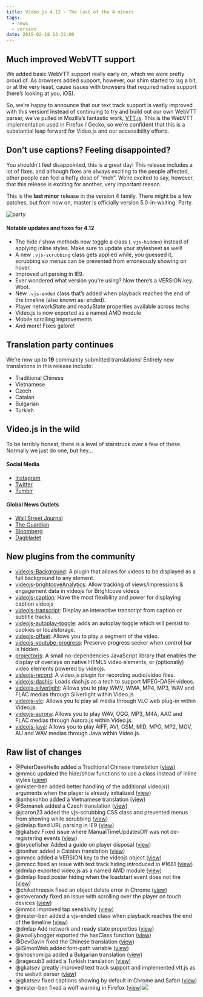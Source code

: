 ```yaml
---
title: Video.js 4.12 - The last of the 4 minors
tags:
  - news
  - version
date: 2015-02-18 13:32:00
---
```


## Much improved WebVTT support

We added basic WebVTT support really early on, which we were pretty proud of. As browsers added support, however, our shim started to lag a bit, or at the very least, cause issues with browsers that required native support (here’s looking at you, iOS).

So, we’re happy to announce that our text track support is vastly improved with this version! Instead of continuing to try and build out our own WebVTT parser, we’ve pulled in Mozilla’s fantastic work, [VTT.js](https://github.com/mozilla/vtt.js). This is the WebVTT implementation used in Firefox / Gecko, so we’re confident that this is a substantial leap forward for Video.js and our accessibility efforts.

## Don’t use captions? Feeling disappointed?

You shouldn’t feel disappointed, this is a great day! This release includes a lot of fixes, and although fixes are always exciting to the people affected, other people can feel a hefty dose of “meh”. We’re excited to say, however, that this release is exciting for another, very important reason.

This is the **last minor** release in the version 4 family. There might be a few patches, but from now on, master is officially version 5.0-in-waiting. Party.

![party](http://media.giphy.com/media/d89VuJ4GflFfO/giphy.gif)

#### Notable updates and fixes for 4.12

*   The hide / show methods now toggle a class (`.vjs-hidden`) instead of applying inline styles. Make sure to update your stylesheet as well!
*   A new `.vjs-scrubbing` class gets applied while, you guessed it, scrubbing so menus can be prevented from erroneously showing on hover.
*   Improved url parsing in IE9.
*   Ever wondered what version you’re using? Now there’s a VERSION key. Woot.
*   New `.vjs-ended` class that’s added when playback reaches the end of the timeline (also known as: ended).
*   Player networkState and readyState properties available across techs
*   Video.js is now exported as a named AMD module
*   Mobile scrolling improvements
*   And more! Fixes galore!

## Translation party continues

We’re now up to **19** community submitted translations! Entirely new translations in this release include:

*   Traditional Chinese
*   Vietnamese
*   Czech
*   Catalan
*   Bulgarian
*   Turkish

## Video.js in the wild

To be terribly honest, there is a level of starstruck over a few of these. Normally we just do one, but hey…

#### Social Media

*   [Instagram](http://instagram.com/p/aye9QFmB96)
*   [Twitter](https://twitter.com/ActuallyNPH/status/560049149836808192)
*   [Tumblr](http://sh1ps-testing.tumblr.com/post/111334784868/lorem-ipsum-and-stuff)

#### Global News Outlets

*   [Wall Street Journal](http://graphics.wsj.com/data-mining-of-emotions/)
*   [The Guardian](http://www.theguardian.com/film/video/2015/feb/17/whiplash-should-win-best-picture-oscars-2015-video)
*   [Bloomberg](http://www.bloomberg.com/news/videos/2015-02-13/a-harvard-mad-scientist-invented-ice-cream-that-has-skin)
*   [Dagbladet](http://www.dbtv.no/3827291177001#Dette_har_statsbudsjettet_%C3%A5_si_for_din_%C3%B8konomi)

## New plugins from the community

*   [videojs-Background](https://github.com/matthojo/videojs-Background): A plugin that allows for videos to be displayed as a full background to any element.
*   [videojs-brightcoveAnalytics](https://github.com/space87/videojs-BrightCove-tracking): Allow tracking of views/impressions &amp; engagement data in videojs for Brightcove videos
*   [videojs-caption](https://github.com/spchuang/videojs-caption): Have the most flexibility and power for displaying caption videojs
*   [videojs-transcript](https://github.com/walsh9/videojs-transcript): Display an interactive transcript from caption or subtitle tracks.
*   [videojs-autoplay-toggle](https://github.com/theonion/videojs-autoplay-toggle): adds an autoplay toggle which will persist to cookies or localstorage.
*   [videojs-offset](https://github.com/cladera/videojs-offset): Allows you to play a segment of the video.
*   [videojs-youtube-progress](https://github.com/mente/videojs-youtube-progress): Preserve progress seeker when control bar is hidden.
*   [projectorjs](https://github.com/FbF/projectorjs): A small no-dependencies JavaScript library that enables the display of overlays on native HTML5 video elements, or (optionally) video elements powered by videojs.
*   [videojs-record](https://github.com/collab-project/videojs-record): A video.js plugin for recording audio/video files.
*   [videojs-dashjs](https://github.com/Dash-Industry-Forum/dash.js/tree/v1.2.0/contrib/videojs): Loads dash.js as a tech to support MPEG-DASH videos.
*   [videojs-silverlight](https://github.com/Afterster/videojs-silverlight): Allows you to play WMV, WMA, MP4, MP3, WAV and FLAC medias through Silverlight within Video.js.
*   [videojs-vlc](https://github.com/Afterster/videojs-vlc): Allows you to play all media through VLC web plug-in within Video.js.
*   [videojs-aurora](https://github.com/Afterster/videojs-aurora): Allows you to play WAV, OGG, MP3, M4A, AAC and FLAC medias through Aurora.js within Video.js.
*   [videojs-java](https://github.com/Afterster/videojs-java): Allows you to play AIFF, AVI, GSM, MID, MPG, MP2, MOV, AU and WAV medias through Java within Video.js.

## Raw list of changes

*   @PeterDaveHello added a Traditional Chinese translation ([view](https://github.com/videojs/video.js/pull/1729))
*   @mmcc updated the hide/show functions to use a class instead of inline styles ([view](https://github.com/videojs/video.js/pull/1681))
*   @mister-ben added better handling of the additional videojs() arguments when the player is already initialized ([view](https://github.com/videojs/video.js/pull/1730))
*   @anhskohbo added a Vietnamese translation ([view](https://github.com/videojs/video.js/pull/1734))
*   @Sxmanek added a Czech translation ([view](https://github.com/videojs/video.js/pull/1739))
*   @jcaron23 added the vjs-scrubbing CSS class and prevented menus from showing while scrubbing ([view](https://github.com/videojs/video.js/pull/1741))
*   @dmlap fixed URL parsing in IE9 ([view](https://github.com/videojs/video.js/pull/1765))
*   @gkatsev Fixed issue where ManualTimeUpdatesOff was not de-registering events ([view](https://github.com/videojs/video.js/pull/1793))
*   @brycefisher Added a guide on player disposal ([view](https://github.com/videojs/video.js/pull/1803))
*   @toniher added a Catalan translation ([view](https://github.com/videojs/video.js/pull/1794))
*   @mmcc added a VERSION key to the videojs object ([view](https://github.com/videojs/video.js/pull/1798))
*   @mmcc fixed an issue with text track hiding introduced in #1681 ([view](https://github.com/videojs/video.js/pull/1804))
*   @dmlap exported video.js as a named AMD module ([view](https://github.com/videojs/video.js/pull/1844))
*   @dmlap fixed poster hiding when the loadstart event does not fire ([view](https://github.com/videojs/video.js/pull/1834))
*   @chikathreesix fixed an object delete error in Chrome ([view](https://github.com/videojs/video.js/pull/1858))
*   @steverandy fixed an issue with scrolling over the player on touch devices ([view](https://github.com/videojs/video.js/pull/1809))
*   @mmcc improved tap sensitivity ([view](https://github.com/videojs/video.js/pull/1830))
*   @mister-ben added a vjs-ended class when playback reaches the end of the timeline ([view](https://github.com/videojs/video.js/pull/1857))
*   @dmlap Add network and ready state properties ([view](https://github.com/videojs/video.js/pull/1854))
*   @woollybogger exported the hasClass function ([view](https://github.com/videojs/video.js/pull/1839))
*   @DevGavin fixed the Chinese translation ([view](https://github.com/videojs/video.js/pull/1841))
*   @iSimonWeb added font-path variable ([view](https://github.com/videojs/video.js/pull/1847))
*   @shoshomiga added a Bulgarian translation ([view](https://github.com/videojs/video.js/pull/1849))
*   @ragecub3 added a Turkish translation ([view](https://github.com/videojs/video.js/pull/1853))
*   @gkatsev greatly improved text track support and implemented vtt.js as the webvtt parser ([view](https://github.com/videojs/video.js/pull/1749))
*   @gkatsev fixed captions showing by default in Chrome and Safari ([view](https://github.com/videojs/video.js/pull/1865))
*   @mister-ben fixed a woff warning in Firefox ([view](https://github.com/videojs/video.js/pull/1870))![](http://feeds.feedburner.com/~r/video-js/~4/RLR00vEFKVQ)